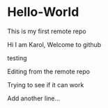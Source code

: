 # Hello-World
This is my first remote repo

Hi I am Karol, Welcome to github

testing

Editing from the remote repo

Trying to see if it can work

Add another line...
